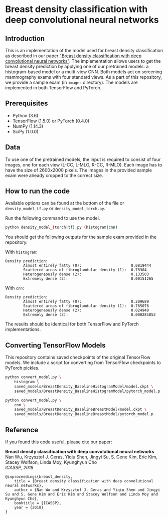 # Breast density classification with deep convolutional neural networks
## Introduction
This is an implementation of the model used for breast density classification as described in our paper ["Breast density classification with deep convolutional neural networks"](https://arxiv.org/pdf/1711.03674.pdf). The implementation allows users to get the breast density prediction by applying one of our pretrained models: a histogram-based model or a multi-view CNN. Both models act on screening mammography exams with four standard views. As a part of this repository, we provide a sample exam (in `images` directory). The models are implemented in both TensorFlow and PyTorch.

## Prerequisites

* Python (3.6)
* TensorFlow (1.5.0) or PyTorch (0.4.0)
* NumPy (1.14.3)
* SciPy (1.0.0)

## Data

To use one of the pretrained models, the input is required to consist of four images, one for each view (L-CC, L-MLO, R-CC, R-MLO). Each image has to have the size of 2600x2000 pixels. The images in the provided sample exam were already cropped to the correct size.

## How to run the code
Available options can be found at the bottom of the file or  `density_model_tf.py` or `density_model_torch.py`.

Run the following command to use the model.

```bash
python density_model_(torch|tf).py (histogram|cnn)
```
You should get the following outputs for the sample exam provided in the repository.

With `histogram`:
```
Density prediction:
        Almost entirely fatty (0):                      0.0819444
    	Scattered areas of fibroglandular density (1):  0.78304
        Heterogeneously dense (2):                      0.133503
    	Extremely dense (3):                            0.00151265
```

With `cnn`:
```
Density prediction:
        Almost entirely fatty (0):                      0.209689
        Scattered areas of fibroglandular density (1):  0.765076
        Heterogeneously dense (2):                      0.024949
        Extremely dense (3):                            0.000285853
```

The results should be identical for both TensorFlow and PyTorch implementations.

## Converting TensorFlow Models

This repository contains saved checkpoints of the original TensorFlow models. We include a script for converting from TensorFlow checkpoints to PyTorch pickles.

```bash
python convert_model.py \
    histogram \
    saved_models/BreastDensity_BaselineHistogramModel/model.ckpt \
    saved_models/BreastDensity_BaselineHistogramModel/pytorch_model.p

python convert_model.py \
    cnn \
    saved_models/BreastDensity_BaselineBreastModel/model.ckpt \
    saved_models/BreastDensity_BaselineBreastModel/pytorch_model.p
```

## Reference

If you found this code useful, please cite our paper:

**Breast density classification with deep convolutional neural networks**\
Nan Wu, Krzysztof J. Geras, Yiqiu Shen, Jingyi Su, S. Gene Kim, Eric Kim, Stacey Wolfson, Linda Moy, Kyunghyun Cho\
*ICASSP, 2018*

    @inproceedings{breast_density,
        title = {Breast density classification with deep convolutional neural networks},
        author = {Nan Wu and Krzysztof J. Geras and Yiqiu Shen and Jingyi Su and S. Gene Kim and Eric Kim and Stacey Wolfson and Linda Moy and Kyunghyun Cho},
        booktitle = {ICASSP},
        year = {2018}
    }
